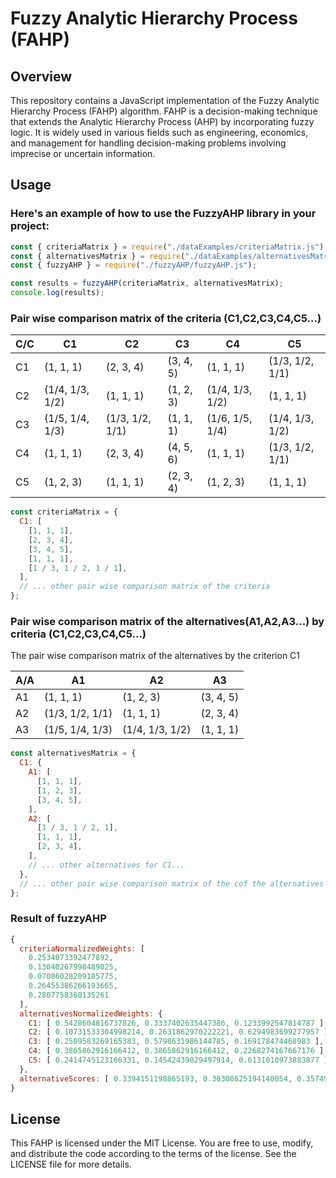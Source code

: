 # Fuzzy Analytic Hierarchy Process (FAHP)

## Overview

This repository contains a JavaScript implementation of the Fuzzy Analytic Hierarchy Process (FAHP) algorithm. FAHP is a decision-making technique that extends the Analytic Hierarchy Process (AHP) by incorporating fuzzy logic. It is widely used in various fields such as engineering, economics, and management for handling decision-making problems involving imprecise or uncertain information.

## Usage

### Here's an example of how to use the FuzzyAHP library in your project:

```javascript
const { criteriaMatrix } = require("./dataExamples/criteriaMatrix.js");
const { alternativesMatrix } = require("./dataExamples/alternativesMatrix.js");
const { fuzzyAHP } = require("./fuzzyAHP/fuzzyAHP.js");

const results = fuzzyAHP(criteriaMatrix, alternativesMatrix);
console.log(results);
```

### Pair wise comparison matrix of the criteria (C1,C2,C3,C4,C5...)

| C/C            |C1       | C2      | C3      | C4       |       C5  |
|-------------------------|-------------------|-------------------|-------------------|-------------------|-------------------|
| C1          | (1, 1, 1)         | (2, 3, 4)         | (3, 4, 5)         | (1, 1, 1)         | (1/3, 1/2, 1/1)   |
|  C2          | (1/4, 1/3, 1/2)   | (1, 1, 1)         | (1, 2, 3)         | (1/4, 1/3, 1/2)   | (1, 1, 1)         |
| C3        | (1/5, 1/4, 1/3)   | (1/3, 1/2, 1/1)   | (1, 1, 1)         | (1/6, 1/5, 1/4)   | (1/4, 1/3, 1/2)   |
|  C4            | (1, 1, 1)         | (2, 3, 4)         | (4, 5, 6)         | (1, 1, 1)         | (1/3, 1/2, 1/1)   |
|  C5    | (1, 2, 3)         | (1, 1, 1)         | (2, 3, 4)         | (1, 2, 3)         | (1, 1, 1)         |

```javascript
const criteriaMatrix = {
  C1: [
    [1, 1, 1],
    [2, 3, 4],
    [3, 4, 5],
    [1, 1, 1],
    [1 / 3, 1 / 2, 1 / 1],
  ],
  // ... other pair wise comparison matrix of the criteria
};

```

### Pair wise comparison matrix of the alternatives(A1,A2,A3...) by criteria (C1,C2,C3,C4,C5...)
The pair wise comparison matrix of the alternatives by the criterion C1

| A/A  | A1      | A2      | A3      |
|-----------|-------------------|-------------------|-------------------|
| A1 | (1, 1, 1)         | (1, 2, 3)         | (3, 4, 5)         |
| A2 | (1/3, 1/2, 1/1)   | (1, 1, 1)         | (2, 3, 4)         |
| A3 | (1/5, 1/4, 1/3)   | (1/4, 1/3, 1/2)   | (1, 1, 1)         |

```javascript
const alternativesMatrix = {
  C1: {
    A1: [
      [1, 1, 1],
      [1, 2, 3],
      [3, 4, 5],
    ],
    A2: [
      [1 / 3, 1 / 2, 1],
      [1, 1, 1],
      [2, 3, 4],
    ],
    // ... other alternatives for C1...
  },
  // ... other pair wise comparison matrix of the cof the alternatives by criteria
};
```

### Result of fuzzyAHP

```javascript
{
  criteriaNormalizedWeights: [
    0.2534073392477892,
    0.13040267998489025,
    0.07086028209185775,
    0.26455386266193665,
    0.2807758360135261
  ],
  alternativesNormalizedWeights: {
    C1: [ 0.5428604816737826, 0.3337402635447386, 0.1233992547814787 ],
    C2: [ 0.10731533304998214, 0.2631862970222221, 0.6294983699277957 ],
    C3: [ 0.2509583269165383, 0.5798631986144785, 0.169178474468983 ],
    C4: [ 0.3865862916166412, 0.3865862916166412, 0.2268274167667176 ],
    C5: [ 0.2414745123166331, 0.14542439029497914, 0.6131010973883877 ]
  },
  alternativeScores: [ 0.3394151198865193, 0.30308625194140054, 0.35749862817208017 ]
}
```

## License

This FAHP is licensed under the MIT License. You are free to use, modify, and distribute the code according to the terms of the license. See the LICENSE file for more details.
